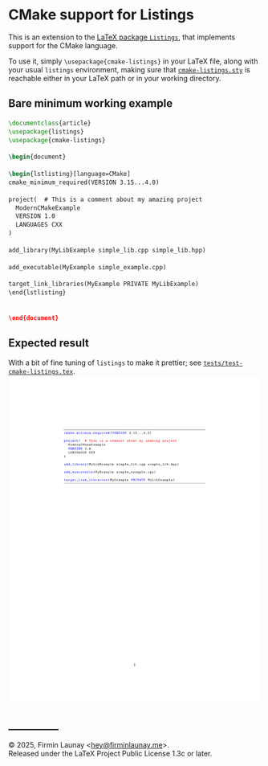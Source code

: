 # CMake support for Listings

This is an extension to the [LaTeX package `Listings`](https://ctan.org/pkg/listings), that implements support for the CMake language.

To use it, simply `\usepackage{cmake-listings}` in your LaTeX file, along with your usual `listings` environment, making sure that [`cmake-listings.sty`](./cmake-listings.sty) is reachable either in your LaTeX path or in your working directory.


## Bare minimum working example
```latex
\documentclass{article}
\usepackage{listings}
\usepackage{cmake-listings}

\begin{document}

\begin{lstlisting}[language=CMake]
cmake_minimum_required(VERSION 3.15...4.0)

project(  # This is a comment about my amazing project
  ModernCMakeExample
  VERSION 1.0
  LANGUAGES CXX
)

add_library(MyLibExample simple_lib.cpp simple_lib.hpp)

add_executable(MyExample simple_example.cpp)

target_link_libraries(MyExample PRIVATE MyLibExample)
\end{lstlisting}


\end{document}
```


## Expected result
With a bit of fine tuning of `listings` to make it prettier; see [`tests/test-cmake-listings.tex`](./tests/test-cmake-listings.tex).
<img src="./tests/demo-output.svg">

## __________

© 2025, Firmin Launay <[hey@firminlaunay.me](mailto:hey@firminlaunay.me)>.  
Released under the LaTeX Project Public License 1.3c or later.
